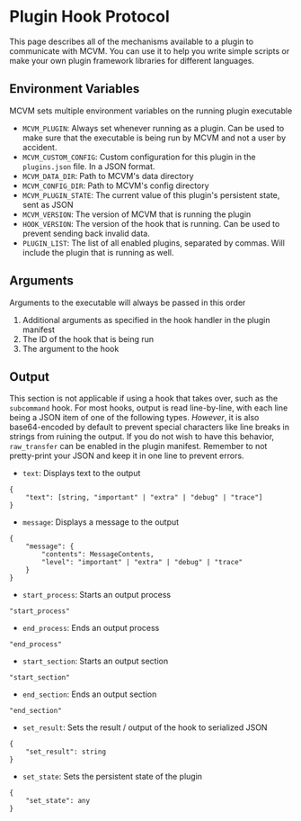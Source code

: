 # Plugin Hook Protocol
This page describes all of the mechanisms available to a plugin to communicate with MCVM. You can use it to help you write simple scripts or make your own plugin framework libraries for different languages.

## Environment Variables
MCVM sets multiple environment variables on the running plugin executable

- `MCVM_PLUGIN`: Always set whenever running as a plugin. Can be used to make sure that the executable is being run by MCVM and not a user by accident.
- `MCVM_CUSTOM_CONFIG`: Custom configuration for this plugin in the `plugins.json` file. In a JSON format.
- `MCVM_DATA_DIR`: Path to MCVM's data directory
- `MCVM_CONFIG_DIR`: Path to MCVM's config directory
- `MCVM_PLUGIN_STATE`: The current value of this plugin's persistent state, sent as JSON
- `MCVM_VERSION`: The version of MCVM that is running the plugin
- `HOOK_VERSION`: The version of the hook that is running. Can be used to prevent sending back invalid data.
- `PLUGIN_LIST`: The list of all enabled plugins, separated by commas. Will include the plugin that is running as well.

## Arguments
Arguments to the executable will always be passed in this order
1. Additional arguments as specified in the hook handler in the plugin manifest
2. The ID of the hook that is being run
3. The argument to the hook

## Output
This section is not applicable if using a hook that takes over, such as the `subcommand` hook. For most hooks, output is read line-by-line, with each line being a JSON item of one of the following types. *However*, it is also base64-encoded by default to prevent special characters like line breaks in strings from ruining the output. If you do not wish to have this behavior, `raw_transfer` can be enabled in the plugin manifest. Remember to not pretty-print your JSON and keep it in one line to prevent errors.

- `text`: Displays text to the output
```
{
	"text": [string, "important" | "extra" | "debug" | "trace"]
}
```
- `message`: Displays a message to the output
```
{
	"message": {
		"contents": MessageContents,
		"level": "important" | "extra" | "debug" | "trace"
	}
}
```
- `start_process`: Starts an output process
```
"start_process"
```
- `end_process`: Ends an output process
```
"end_process"
```
- `start_section`: Starts an output section
```
"start_section"
```
- `end_section`: Ends an output section
```
"end_section"
```
- `set_result`: Sets the result / output of the hook to serialized JSON
```
{
	"set_result": string
}
```
- `set_state`: Sets the persistent state of the plugin
```
{
	"set_state": any
}
